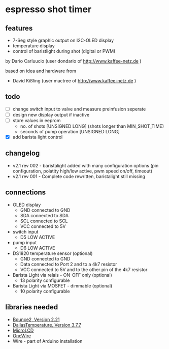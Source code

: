 # espresso shot timer 

## features
 - 7-Seg style graphic output on I2C-OLED display
 - temperature display 
 - control of baristlight during shot (digital or PWM)
 
by  Dario Carluucio (user dondario of http://www.kaffee-netz.de )

based on idea and hardware from 
 - David Kißling (user mactree of http://www.kaffee-netz.de )
 

## todo
- [ ] change switch input to valve and measure preinfusion seperate
- [ ] design new display output if inactive
- [ ] store values in eeprom
  - no. of shots [UNSIGNED LONG] (shots longer than MIN_SHOT_TIME)
  - seconds of pump operation [UNSIGNED LONG]
- [x] add barista light control 

## changelog
- v2.1 rev 002 - baristalight added with many configuration options
  (pin configuration, polatity high/low active, pwm speed on/off, timeout)                
- v2.1 rev 001 - Complete code rewritten, baristalight still missing

## connections
  - OLED display
    - GND   connected to GND
    - SDA   connected to SDA
    - SCL   connected to SCL
    - VCC   connected to 5V 
  - switch input
    - D5    LOW ACTIVE
  - pump input
    - D6    LOW ACTIVE
  - DS1820 temperature sensor (optional)
    - GND   connected to GND
    - Data  connected to Port 2 and to a 4k7 resistor
    - VCC   connected to 5V and to the other pin of the 4k7 resistor 
  - Barista Light via relais - ON-OFF only (optional)
    - 13    polarity configurable 
  - Barista Light via MOSFET - dimmable (optional)
    - 10    polarity configurable 

## libraries needed
  - [Bounce2, Version 2.21](https://github.com/thomasfredericks/Bounce2/)
  - [DallasTemperature, Version 3.7.7](https://github.com/milesburton/Arduino-Temperature-Control-Library)
  - [MicroLCD](https://github.com/stanleyhuangyc/MultiLCD/tree/master/MicroLCD)
  - [OneWire](https://github.com/PaulStoffregen/OneWire)
  - Wire - part of Arduino installation
